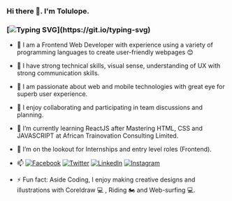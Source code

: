 ### Hi there 👋. I'm Tolulope.

### [![Typing SVG](https://readme-typing-svg.herokuapp.com?font=comfortaa&color=016EEA&size=24&width=500&lines=Software+Developer;Graphics+Designer;Aspiring+Full-Stack+Developer;and+Technopreneur!;Nice+to+meet+you...)](https://git.io/typing-svg)

- :man: I am a Frontend Web Developer with experience using a variety of programming languages to create user-friendly webpages 😊

- :blossom: I have strong technical skills, visual sense, understanding of UX with strong communication skills.


- :trident: I am passionate about web and mobile technologies with great eye for superb user experience.
- 👯 I enjoy collaborating and participating in team discussions and planning.
- 🌱 I’m currently learning ReactJS after Mastering HTML, CSS and JAVASCRIPT at African Trainovation Consulting Limited.
- 🤔 I’m on the lookout for Internships and entry level roles (Frontend).
- 📫 [![Facebook](https://img.shields.io/badge/Facebook-%231877F2.svg?&style=for-the-badge&logo=facebook&logoColor=white)](https://facebook.com/bossteeh) [![Twitter](https://img.shields.io/badge/Twitter-%231DA1F2.svg?&style=for-the-badge&logo=twitter&logoColor=white)](https://twitter.com/bossteeh) [![LinkedIn](https://img.shields.io/badge/LinkedIn-%230077B5.svg?&style=for-the-badge&logo=linkedin&logoColor=white)](https://www.linkedin.com/in/tolulopeakinrinola/) [![Instagram](https://img.shields.io/badge/Instagram-E4405F?style=for-the-badge&logo=instagram&logoColor=white)](https://instagram.com/bossteeh_)

- ⚡ Fun fact: Aside Coding, I enjoy making creative designs and illustrations with Coreldraw 💻 , Riding 🏍️ and Web-surfing 💻.


